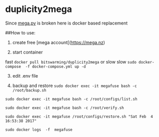 # duplicity2mega
Since [mega.py](https://github.com/richardasaurus/mega.py) is broken here is docker based replacement


##How to use:
1. create free [mega account[(https://mega.nz)

2. start container

fast `docker pull bitswarming/duplicity2mega`
or slow slow `sudo docker-compose  -f docker-compose.yml up -d`

3. edit .env file

4. backup and restore
`sudo docker exec -it megafuse bash -c /root/backup.sh`

`sudo docker exec -it megafuse bash -c /root/configs/list.sh`

`sudo docker exec -it megafuse bash -c /root/verify.sh`

`sudo docker exec -it megafuse /root/configs/restore.sh "Sat Feb  4 16:53:38 2017"`

`sudo docker logs  -f  megafuse`
